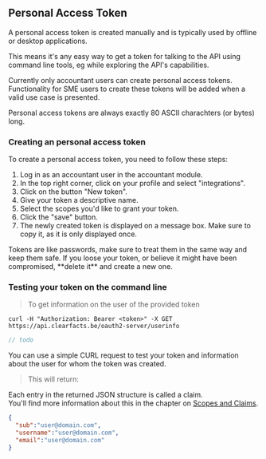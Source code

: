 ## Personal Access Token
A personal access token is created manually and is typically used by offline or desktop applications.

This means it's any easy way to get a token for talking to the API using command line tools, eg while exploring the API's capabilities.

<aside class="notice">
    Currently only accountant users can create personal access tokens.<br/>
    Functionality for SME users to create these tokens will be added when a valid use case is presented. 
</aside>

Personal access tokens are always exactly 80 ASCII charachters (or bytes) long.

### Creating an personal access token

To create a personal access token, you need to follow these steps:

1. Log in as an accountant user in the accountant module.
2. In the top right corner, click on your profile and select "integrations".
3. Click on the button "New token".
4. Give your token a descriptive name.
5. Select the scopes you'd like to grant your token.
6. Click the "save" button.
7. The newly created token is displayed on a message box.  Make sure to copy it, as it is only displayed once.

<aside class="warning">
Tokens are like passwords, make sure to treat them in the same way and keep them safe.
If you loose your token, or believe it might have been compromised, **delete it** and create a new one.
</aside>


### Testing your token on the command line

> To get information on the user of the provided token

```shell
curl -H "Authorization: Bearer <token>" -X GET https://api.clearfacts.be/oauth2-server/userinfo
```

```php
// todo
```

You can use a simple CURL request to test your token 
and information about the user for whom the token was created.

> This will return:

Each entry in the returned JSON structure is called a claim.  
You'll find more information about this in the chapter on [Scopes and Claims](#scopes-and-claims). 

```json
{
  "sub":"user@domain.com",
  "username":"user@domain.com",
  "email":"user@domain.com"
}
```


